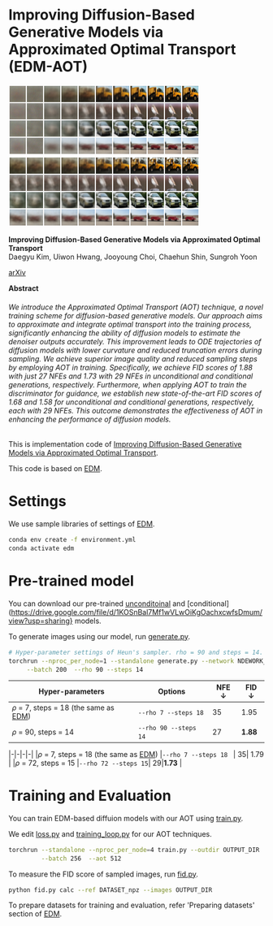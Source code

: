 # Improving Diffusion-Based Generative Models via Approximated Optimal Transport \(EDM-AOT\)
![Teaser image](https://github.com/large-scale-kim/EDM-AOT/blob/main/docs/tangent_edm.png)
![Teaser image](https://github.com/large-scale-kim/EDM-AOT/blob/main/docs/tanget_aot.png)

**Improving Diffusion-Based Generative Models via Approximated Optimal Transport**<br>
Daegyu Kim, Uiwon Hwang, Jooyoung Choi, Chaehun Shin, Sungroh Yoon

[arXiv](https://arxiv.org/abs/2403.05069)

**Abstract**
###### *We introduce the Approximated Optimal Transport (AOT) technique, a novel training scheme for diffusion-based generative models. Our approach aims to approximate and integrate optimal transport into the training process, significantly enhancing the ability of diffusion models to estimate the denoiser outputs accurately. This improvement leads to ODE trajectories of diffusion models with lower curvature and reduced truncation errors during sampling. We achieve superior image quality and reduced sampling steps by employing AOT in training. Specifically, we achieve FID scores of 1.88 with just 27 NFEs and 1.73 with 29 NFEs in unconditional and conditional generations, respectively. Furthermore, when applying AOT to train the discriminator for guidance, we establish new state-of-the-art FID scores of 1.68 and 1.58 for unconditional and conditional generations, respectively, each with 29 NFEs. This outcome demonstrates the effectiveness of AOT in enhancing the performance of diffusion models.*

This is implementation code of [Improving Diffusion-Based Generative Models via Approximated Optimal Transport]().

This code is based on [EDM](https://github.com/NVlabs/edm).

# Settings

We use sample libraries of settings of [EDM](https://github.com/NVlabs/edm).

```.bash
conda env create -f environment.yml
conda activate edm
```
# Pre-trained model

You can download our pre-trained [unconditoinal](https://drive.google.com/file/d/1y-79-IKw15BaCHJRznC8fUKQ9lQR2I_M/view?usp=sharing) and [conditional](https://drive.google.com/file/d/1KOSnBal7Mf1wVLwOiKgOachxcwfsDmum/view?usp=sharing} models.

To generate images using our model, run [generate.py](https://github.com/large-scale-kim/EDM-AOT/blob/main/generate.py).
```.bash
# Hyper-parameter settings of Heun's sampler. rho = 90 and steps = 14.
torchrun --nproc_per_node=1 --standalone generate.py --network NDEWORK_DIR --seeds 0-49999 --outdir OUTPUT_DIR --subdirs \
     --batch 200  --rho 90 --steps 14
```

|Hyper-parameters| Options | NFE $\downarrow$ | FID $\downarrow$|
|-|-|-|-|
|$\rho$ = 7, steps = 18 \(the same as [EDM](https://github.com/NVlabs/edm)\) |```--rho 7 --steps 18 ``` | 35| 1.95 |
|$\rho$ = 90, steps = 14  |``` --rho 90 --steps 14 ```| 27|**1.88** |


|-|-|-|-|
|$\rho$ = 7, steps = 18 \(the same as [EDM](https://github.com/NVlabs/edm)\) |```--rho 7 --steps 18 ``` | 35| 1.79 |
|$\rho$ = 72, steps = 15  |``` --rho 72 --steps 15 ```| 29|**1.73** |

# Training and Evaluation

You can train EDM-based diffuion models with our AOT using [train.py](https://github.com/large-scale-kim/EDM-AOT/blob/main/train.py).

We edit [loss.py](https://github.com/large-scale-kim/EDM-AOT/blob/main/training/loss.py) and [training_loop.py](https://github.com/large-scale-kim/EDM-AOT/blob/main/training/training_loop.py) for our AOT techniques.
```.bash
torchrun --standalone --nproc_per_node=4 train.py --outdir OUTPUT_DIR  --data DATASET  --cond COND --arch ncsnpp \
         --batch 256  --aot 512
```

To measure the FID score of sampled images, run [fid.py](https://github.com/large-scale-kim/EDM-AOT/blob/main/fid.py).
```.bash
python fid.py calc --ref DATASET_npz --images OUTPUT_DIR
```
To prepare datasets for training and evaluation, refer 'Preparing datasets' section of [EDM](https://github.com/NVlabs/edm#preparing-datasets).

